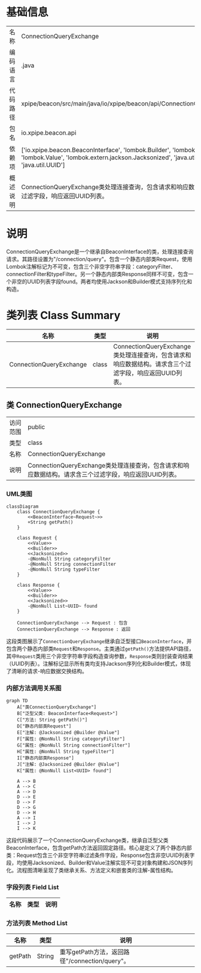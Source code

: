 # 基础信息

|      |      |
|------|------|
| 名称 | ConnectionQueryExchange |
| 编码语言 | .java |
| 代码路径 | xpipe/beacon/src/main/java/io/xpipe/beacon/api/ConnectionQueryExchange.java |
| 包名 | io.xpipe.beacon.api |
| 依赖项 | ['io.xpipe.beacon.BeaconInterface', 'lombok.Builder', 'lombok.NonNull', 'lombok.Value', 'lombok.extern.jackson.Jacksonized', 'java.util.List', 'java.util.UUID'] |
| 概述说明 | ConnectionQueryExchange类处理连接查询，包含请求和响应数据结构。请求含三个过滤字段，响应返回UUID列表。 |

# 说明

ConnectionQueryExchange是一个继承自BeaconInterface的类，处理连接查询请求。其路径设置为"/connection/query"。包含一个静态内部类Request，使用Lombok注解标记为不可变，包含三个非空字符串字段：categoryFilter、connectionFilter和typeFilter。另一个静态内部类Response同样不可变，包含一个非空的UUID列表字段found。两者均使用Jackson和Builder模式支持序列化和构造。

# 类列表 Class Summary

| 名称   | 类型  | 说明 |
|-------|------|-------------|
| ConnectionQueryExchange | class | ConnectionQueryExchange类处理连接查询，包含请求和响应数据结构。请求含三个过滤字段，响应返回UUID列表。 |



## 类 ConnectionQueryExchange

|      |      |
|------|------|
| 访问范围 | public |
| 类型 | class |
| 名称 | ConnectionQueryExchange |
| 说明 | ConnectionQueryExchange类处理连接查询，包含请求和响应数据结构。请求含三个过滤字段，响应返回UUID列表。 |


### UML类图

```mermaid
classDiagram
    class ConnectionQueryExchange {
        <<BeaconInterface~Request~>>
        +String getPath()
    }
    
    class Request {
        <<Value>>
        <<Builder>>
        <<Jacksonized>>
        -@NonNull String categoryFilter
        -@NonNull String connectionFilter
        -@NonNull String typeFilter
    }
    
    class Response {
        <<Value>>
        <<Builder>>
        <<Jacksonized>>
        -@NonNull List~UUID~ found
    }
    
    ConnectionQueryExchange --> Request : 包含
    ConnectionQueryExchange --> Response : 返回
```

这段类图展示了`ConnectionQueryExchange`继承自泛型接口`BeaconInterface`，并包含两个静态内部类`Request`和`Response`。主类通过`getPath()`方法提供API路径，其中`Request`类用三个非空字符串字段构造查询参数，`Response`类则封装查询结果（UUID列表）。注解标记显示所有类均支持Jackson序列化和Builder模式，体现了清晰的请求-响应数据交换结构。


### 内部方法调用关系图

```mermaid
graph TD
    A["类ConnectionQueryExchange"]
    B["泛型父类: BeaconInterface<Request>"]
    C["方法: String getPath()"]
    D["静态内部类Request"]
    E["注解: @Jacksonized @Builder @Value"]
    F["属性: @NonNull String categoryFilter"]
    G["属性: @NonNull String connectionFilter"]
    H["属性: @NonNull String typeFilter"]
    I["静态内部类Response"]
    J["注解: @Jacksonized @Builder @Value"]
    K["属性: @NonNull List<UUID> found"]

    A --> B
    A --> C
    A --> D
    D --> E
    D --> F
    D --> G
    D --> H
    A --> I
    I --> J
    I --> K
```

这段代码展示了一个ConnectionQueryExchange类，继承自泛型父类BeaconInterface，包含getPath方法返回固定路径。核心是定义了两个静态内部类：Request包含三个非空字符串过滤条件字段，Response包含非空UUID列表字段，均使用Jacksonized、Builder和Value注解实现不可变对象构建和JSON序列化。流程图清晰呈现了类继承关系、方法定义和嵌套类的注解-属性结构。

### 字段列表 Field List

| 名称  | 类型  | 说明 |
|-------|-------|------|

### 方法列表 Method List

| 名称  | 类型  | 说明 |
|-------|-------|------|
| getPath | String | 重写getPath方法，返回路径"/connection/query"。 |




